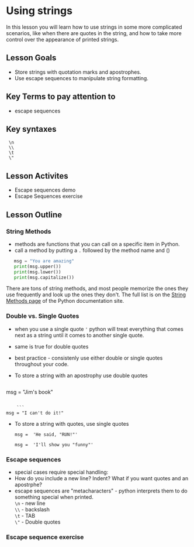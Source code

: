 # Using strings
In this lesson you will learn how to use strings in some more complicated scenarios, like when there are quotes in the string, and how to take more control over the appearance of printed strings.
## Lesson Goals
- Store strings with quotation marks and apostrophes.
- Use escape sequences to manipulate string formatting.

## Key Terms to pay attention to
- escape sequences

## Key syntaxes

     \n
     \\
     \t
     \"
     
## Lesson Activites
- Escape sequences demo
- Escape Sequences exercise

## Lesson Outline

### String Methods
- methods are functions that you can call on a specific item in Python.
- call a method by putting a `.` followed by the method name and ()

```python
   msg = "You are amazing"
   print(msg.upper())
   print(msg.lower())
   print(msg.capitalize())
```
There are tons of string methods, and most people memorize the ones they use frequently and look up the ones they don't.  The full list is on the
[String Methods page](https://docs.python.org/3/library/stdtypes.html#string-methods) of the Python documentation site.

### Double vs. Single Quotes
- when you use a single quote `'` python will treat everything that comes next as a string until it comes to another single quote.
- same is true for double quotes
- best practice - consistenly use either double or single quotes throughout your code.
- To store a string with an apostrophy use double quotes  

	```
msg = "Jim's book"  
```  

	```
msg = "I can't do it!"
```
    
- To store a string with quotes, use single quotes

   `msg =  'He said, "RUN!"' `  
   
   `msg =  'I'll show you "funny"' `  
   
### Escape sequences
- special cases require special handling:
- How do you include a new line?  Indent? What if you want quotes and an apostrphe?
- escape sequences are "metacharacters" - python interprets them to do something special when printed.  
	`\n` - new line  
	`\\` - backslash  
	`\t` - TAB  
	`\"` - Double quotes

### Escape sequence exercise

    
